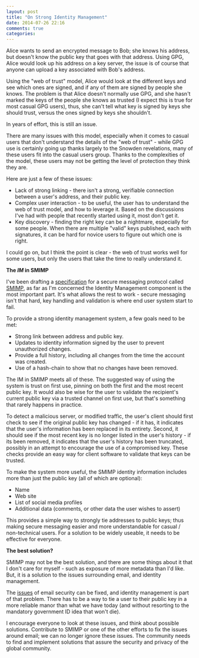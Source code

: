 ```yaml
---
layout: post
title: "On Strong Identity Management"
date: 2014-07-26 22:16
comments: true
categories: 
---
```


Alice wants to send an encrypted message to Bob; she knows his address, but doesn't know the public key that goes with that address. Using GPG, Alice would look up his address on a key server, the issue is of course that anyone can upload a key associated with Bob's address.

Using the "web of trust" model, Alice would look at the different keys and see which ones are signed, and if any of them are signed by people she knows. The problem is that Alice doesn't normally use GPG, and she hasn't marked the keys of the people she knows as trusted (I expect this is true for most casual GPG users), thus, she can't tell what key is signed by keys she should trust, versus the ones signed by keys she shouldn't.

In years of effort, this is still an issue.

There are many issues with this model, especially when it comes to casual users that don't understand the details of the "web of trust" - while GPG use is certainly going up thanks largely to the Snowden revelations, many of these users fit into the casual users group. Thanks to the complexities of the model, these users may not be getting the level of protection they think they are.

Here are just a few of these issues:

* Lack of strong linking - there isn't a strong, verifiable connection between a user's address, and their public key.
* Complex user interaction - to be useful, the user has to understand the web of trust model, and how to leverage it. Based on the discussions I've had with people that recently started using it, most don't get it.
* Key discovery - finding the right key can be a nightmare, especially for some people. When there are multiple "valid" keys published, each with signatures, it can be hard for novice users to figure out which one is right.

I could go on, but I think the point is clear - the web of trust works well for some users, but only the users that take the time to really understand it.

**The *IM* in SMIMP**

I've been drafting a [specification](https://github.com/smimp/smimp_spec) for a secure messaging protocol called [SMIMP](http://smimp.org/), as far as I'm concerned the Identity Management component is the most important part. It's what allows the rest to work - secure messaging isn't that hard, key handling and validation is where end user system start to fail.

To provide a strong identity management system, a few goals need to be met:

* Strong link between address and public key.
* Updates to identity information signed by the user to prevent unauthorized changes.
* Provide a full history, including all changes from the time the account was created.
* Use of a hash-chain to show that no changes have been removed.

The IM in SMIMP meets all of these. The suggested way of using the system is trust on first use, pinning on both the first and the most recent public key. It would also be wise for the user to validate the recipient's current public key via a trusted channel on first use, but that's something that rarely happens in practice.

To detect a malicious server, or modified traffic, the user's client should first check to see if the original public key has changed - if it has, it indicates that the user's information has been replaced in its entirety. Second, it should see if the most recent key is no longer listed in the user's history - if its been removed, it indicates that the user's history has been truncated, possibly in an attempt to encourage the use of a compromised key. These checks provide an easy way for client software to validate that keys can be trusted.

To make the system more useful, the SMIMP identity information includes more than just the public key (all of which are optional):

* Name
* Web site
* List of social media profiles
* Additional data (comments, or other data the user wishes to assert)

This provides a simple way to strongly tie addresses to public keys; thus making secure messaging easier and more understandable for casual / non-technical users. For a solution to be widely useable, it needs to be effective for everyone.

**The best solution?**

SMIMP may not be the best solution, and there are some things about it that I don't care for myself - such as exposure of more metadata than I'd like. But, it is a solution to the issues surrounding email, and identity management.

The [issues](https://adamcaudill.com/2014/06/27/the-sinking-ship-of-email-security/) of email security can be fixed, and identity management is part of that problem. There has to be a way to tie a user to their public key in a more reliable manor than what we have today (and without resorting to the mandatory government ID idea that won't die).

I encourage everyone to look at these issues, and think about possible solutions. Contribute to SMIMP or one of the other efforts to fix the issues around email; we can no longer ignore these issues. The community needs to find and implement solutions that assure the security and privacy of the global community.
